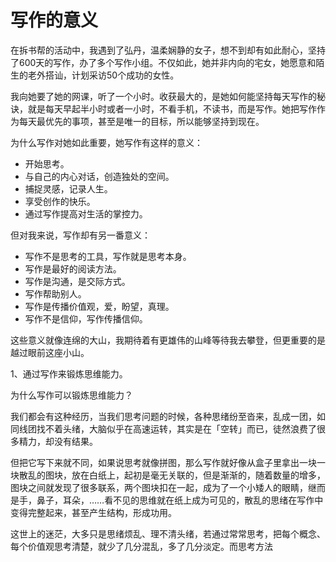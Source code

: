 # 写作的意义

在拆书帮的活动中，我遇到了弘丹，温柔娴静的女子，想不到却有如此耐心，坚持了600天的写作，办了多个写作小组。不仅如此，她并非内向的宅女，她愿意和陌生的老外搭讪，计划采访50个成功的女性。

我向她要了她的网课，听了一个小时。收获最大的，是她如何能坚持每天写作的秘诀，就是每天早起半小时或者一小时，不看手机，不读书，而是写作。她把写作作为每天最优先的事项，甚至是唯一的目标，所以能够坚持到现在。

为什么写作对她如此重要，她写作有这样的意义：

- 开始思考。
- 与自己的内心对话，创造独处的空间。
- 捕捉灵感，记录人生。
- 享受创作的快乐。
- 通过写作提高对生活的掌控力。

但对我来说，写作却有另一番意义：

- 写作不是思考的工具，写作就是思考本身。
- 写作是最好的阅读方法。
- 写作是沟通，是交际方式。
- 写作帮助别人。
- 写作是传播价值观，爱，盼望，真理。
- 写作不是信仰，写作传播信仰。

这些意义就像连绵的大山，我期待着有更雄伟的山峰等待我去攀登，但更重要的是越过眼前这座小山。

1、通过写作来锻炼思维能力。

为什么写作可以锻炼思维能力？

我们都会有这种经历，当我们思考问题的时候，各种思绪纷至沓来，乱成一团，如同线团找不着头绪，大脑似乎在高速运转，其实是在「空转」而已，徒然浪费了很多精力，却没有结果。

但把它写下来就不同，如果说思考就像拼图，那么写作就好像从盒子里拿出一块一块散乱的图块，放在白纸上，起初是毫无关联的，但是渐渐的，随着数量的增多，图块之间就发现了很多联系，两个图块扣在一起，成为了一个小矮人的眼睛，继而是手，鼻子，耳朵，……看不见的思维就在纸上成为可见的，散乱的思绪在写作中变得完整起来，甚至产生结构，形成功用。

这世上的迷茫，大多只是思绪烦乱、理不清头绪，若通过常常思考，把每个概念、每个价值观思考清楚，就少了几分混乱，多了几分淡定。而思考方法